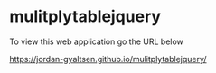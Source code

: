 # mulitplytablejquery

To view this web application go the URL below

https://jordan-gyaltsen.github.io/mulitplytablejquery/ 
